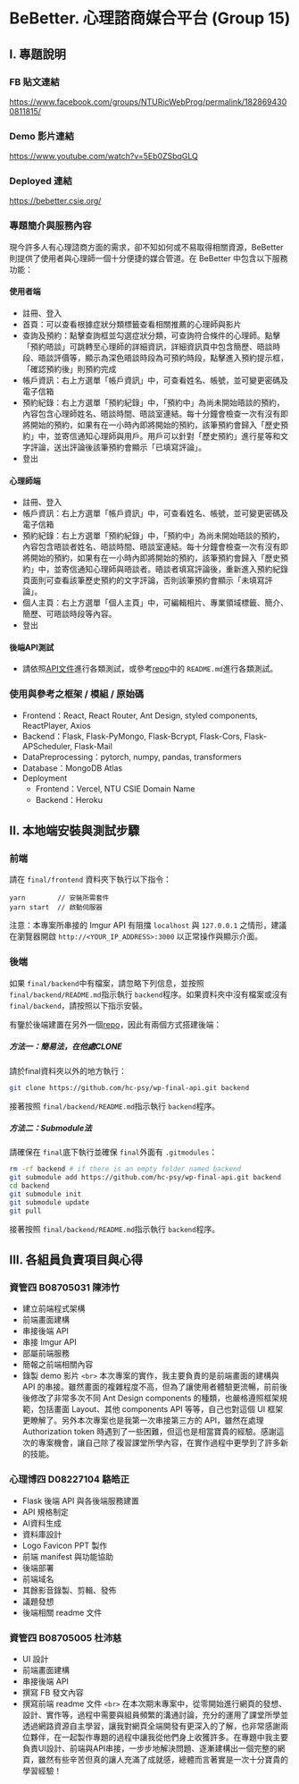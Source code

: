 # BeBetter. 心理諮商媒合平台 (Group 15)

## I. 專題說明

### FB 貼文連結
https://www.facebook.com/groups/NTURicWebProg/permalink/1828694300811815/

### Demo 影片連結

https://www.youtube.com/watch?v=5Eb0ZSbqGLQ

### Deployed 連結

https://bebetter.csie.org/

### 專題簡介與服務內容

現今許多人有心理諮商方面的需求，卻不知如何或不易取得相關資源，BeBetter 則提供了使用者與心理師一個十分便捷的媒合管道。在 BeBetter 中包含以下服務功能：

#### 使用者端

- 註冊、登入
- 首頁：可以查看根據症狀分類標籤查看相關推薦的心理師與影片
- 查詢及預約：點擊查詢框並勾選症狀分類，可查詢符合條件的心理師。點擊「預約晤談」可跳轉至心理師的詳細資訊，詳細資訊頁中包含簡歷、晤談時段、晤談評價等，顯示為深色晤談時段為可預約時段，點擊進入預約提示框，「確認預約後」則預約完成
- 帳戶資訊：右上方選單「帳戶資訊」中，可查看姓名、帳號，並可變更密碼及電子信箱
- 預約紀錄：右上方選單「預約紀錄」中，「預約中」為尚未開始晤談的預約，內容包含心理師姓名、晤談時間、晤談室連結。每十分鐘會檢查一次有沒有即將開始的預約，如果有在一小時內即將開始的預約，該筆預約會歸入「歷史預約」中，並寄信通知心理師與用戶。用戶可以針對「歷史預約」進行星等和文字評論，送出評論後該筆預約會顯示「已填寫評論」。
- 登出

#### 心理師端

- 註冊、登入
- 帳戶資訊：右上方選單「帳戶資訊」中，可查看姓名、帳號，並可變更密碼及電子信箱
- 預約紀錄：右上方選單「預約紀錄」中，「預約中」為尚未開始晤談的預約，內容包含晤談者姓名、晤談時間、晤談室連結。每十分鐘會檢查一次有沒有即將開始的預約，如果有在一小時內即將開始的預約，該筆預約會歸入「歷史預約」中，並寄信通知心理師與晤談者。晤談者填寫評論後，重新進入預約紀錄頁面則可查看該筆歷史預約的文字評論，否則該筆預約會顯示「未填寫評論」。
- 個人主頁：右上方選單「個人主頁」中，可編輯相片、專業領域標籤、簡介、簡歷、可晤談時段等內容。
- 登出

#### 後端API測試

* 請依照[API文件](https://hackmd.io/@judycpc/rk5wzFbdj)進行各類測試，或參考[repo](https://github.com/hc-psy/wp-final-api)中的 `README.md`進行各類測試。

### 使用與參考之框架 / 模組 / 原始碼

- Frontend：React, React Router, Ant Design, styled components, ReactPlayer, Axios
- Backend：Flask, Flask-PyMongo, Flask-Bcrypt, Flask-Cors, Flask-APScheduler, Flask-Mail
- DataPreprocessing：pytorch, numpy, pandas, transformers
- Database：MongoDB Atlas
- Deployment
  - Frontend：Vercel, NTU CSIE Domain Name
  - Backend：Heroku

## II. 本地端安裝與測試步驟

### 前端

請在 `final/frontend` 資料夾下執行以下指令：

```
yarn        // 安裝所需套件
yarn start  // 啟動伺服器
```

注意：本專案所串接的 Imgur API 有阻擋 `localhost` 與 `127.0.0.1` 之情形，建議在瀏覽器開啟 `http://<YOUR_IP_ADDRESS>:3000` 以正常操作與顯示介面。

### 後端

如果 `final/backend`中有檔案，請忽略下列信息，並按照 `final/backend/README.md`指示執行 `backend`程序。如果資料夾中沒有檔案或沒有 `final/backend`，請按照以下指示安裝。

有鑒於後端建置在另外一個[repo](https://github.com/hc-psy/wp-final-api)，因此有兩個方式搭建後端：

##### 方法一：簡易法，在他處CLONE

請於final資料夾以外的地方執行：

```bash
git clone https://github.com/hc-psy/wp-final-api.git backend
```

接著按照 `final/backend/README.md`指示執行 `backend`程序。

##### 方法二：Submodule法

請確保在 `final`底下執行並確保 `final`外面有 `.gitmodules`：

```bash
rm -rf backend # if there is an empty folder named backend
git submodule add https://github.com/hc-psy/wp-final-api.git backend
cd backend
git submodule init
git submodule update
git pull
```

接著按照 `final/backend/README.md`指示執行 `backend`程序。

## III. 各組員負責項目與心得

### 資管四 B08705031 陳沛竹

- 建立前端程式架構
- 前端畫面建構
- 串接後端 API
- 串接 Imgur API
- 部屬前端服務
- 簡報之前端相關內容
- 錄製 demo 影片
  `<br>`
  本次專案的實作，我主要負責的是前端畫面的建構與 API 的串接。雖然畫面的複雜程度不高，但為了讓使用者體驗更流暢，前前後後修改了非常多次不同 Ant Design components 的種類，也嚴格遵照框架規範，包括畫面 Layout、其他 components API 等等，自己也對這個 UI 框架更瞭解了。另外本次專案也是我第一次串接第三方的 API，雖然在處理 Authorization token 時遇到了一些困難，但這也是相當寶貴的經驗。感謝這次的專案機會，讓自己除了複習課堂所學內容，在實作過程中更學到了許多新的技能。

### 心理博四 D08227104 駱皓正

- Flask 後端 API 與各後端服務建置
- API 規格制定
- AI資料生成
- 資料庫設計
- Logo Favicon PPT 製作
- 前端 manifest 與功能協助
- 後端部署
- 前端域名
- 其餘影音錄製、剪輯、發佈
- 議題發想
- 後端相關 readme 文件

### 資管四 B08705005 杜沛慈

- UI 設計
- 前端畫面建構
- 串接後端 API
- 撰寫 FB 發文內容
- 撰寫前端 readme 文件
  `<br>`
  在本次期末專案中，從零開始進行網頁的發想、設計、實作等，過程中需要與組員頻繁的溝通討論，充分的運用了課堂所學並透過網路資源自主學習，讓我對網頁全端開發有更深入的了解，也非常感謝兩位夥伴，在一起製作專題的過程中讓我從他們身上收獲許多。在專題中我主要負責UI設計、前端與API串接，一步步地解決問題、逐漸建構出一個完整的網頁，雖然有些辛苦但真的讓人充滿了成就感，總體而言著實是一次十分寶貴的學習經驗！
